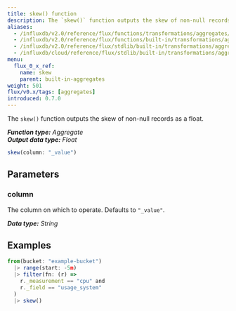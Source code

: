 ```yaml
---
title: skew() function
description: The `skew()` function outputs the skew of non-null records as a float.
aliases:
  - /influxdb/v2.0/reference/flux/functions/transformations/aggregates/skew
  - /influxdb/v2.0/reference/flux/functions/built-in/transformations/aggregates/skew/
  - /influxdb/v2.0/reference/flux/stdlib/built-in/transformations/aggregates/skew/
  - /influxdb/cloud/reference/flux/stdlib/built-in/transformations/aggregates/skew/
menu:
  flux_0_x_ref:
    name: skew
    parent: built-in-aggregates
weight: 501
flux/v0.x/tags: [aggregates]
introduced: 0.7.0
---
```


The `skew()` function outputs the skew of non-null records as a float.

_**Function type:** Aggregate_  
_**Output data type:** Float_

```js
skew(column: "_value")
```

## Parameters

### column
The column on which to operate.
Defaults to `"_value"`.

_**Data type:** String_

## Examples
```js
from(bucket: "example-bucket")
  |> range(start: -5m)
  |> filter(fn: (r) =>
    r._measurement == "cpu" and
    r._field == "usage_system"
  )
  |> skew()
```
